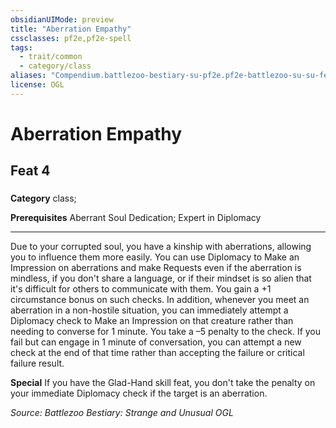 ```yaml
---
obsidianUIMode: preview
title: "Aberration Empathy"
cssclasses: pf2e,pf2e-spell
tags:
  - trait/common
  - category/class
aliases: "Compendium.battlezoo-bestiary-su-pf2e.pf2e-battlezoo-su-su-feats.Item.2JQBudHtBMDwWAVe"
license: OGL
---
```

# Aberration Empathy
## Feat 4
### 

**Category** class; 



**Prerequisites** Aberrant Soul Dedication; Expert in Diplomacy
* * *
Due to your corrupted soul, you have a kinship with aberrations, allowing you to influence them more easily. You can use Diplomacy to Make an Impression on aberrations and make Requests even if the aberration is mindless, if you don't share a language, or if their mindset is so alien that it's difficult for others to communicate with them. You gain a +1 circumstance bonus on such checks. In addition, whenever you meet an aberration in a non-hostile situation, you can immediately attempt a Diplomacy check to Make an Impression on that creature rather than needing to converse for 1 minute. You take a –5 penalty to the check. If you fail but can engage in 1 minute of conversation, you can attempt a new check at the end of that time rather than accepting the failure or critical failure result.

**Special** If you have the Glad-Hand skill feat, you don't take the penalty on your immediate Diplomacy check if the target is an aberration.

*Source: Battlezoo Bestiary: Strange and Unusual*
*OGL*